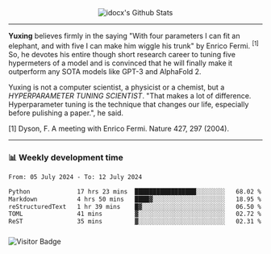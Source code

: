 <div align="center">
    <img align="center" src="https://github-readme-stats.vercel.app/api?username=idocx&show_icons=true&count_private=true&hide_border=true" alt="idocx's Github Stats"></img>
</div>

---

**Yuxing** believes firmly in the saying "With four parameters I can fit an elephant, and with five I can make him wiggle his trunk" by Enrico Fermi. <sup>[1]</sup> So, he devotes his entire though short research career to tuning five hypermeters of a model and is convinced that he will finally make it outperform any SOTA models like GPT-3 and AlphaFold 2.

Yuxing is not a computer scientist, a physicist or a chemist, but a *HYPERPARAMETER TUNING SCIENTIST*. "That makes a lot of difference. Hyperparameter tuning is the technique that changes our life, especially before pulishing a paper.", he said.

[1] Dyson, F. A meeting with Enrico Fermi. Nature 427, 297 (2004).


---

### 📊 Weekly development time
<!--START_SECTION:waka-->

```txt
From: 05 July 2024 - To: 12 July 2024

Python             17 hrs 23 mins  █████████████████░░░░░░░░   68.02 %
Markdown           4 hrs 50 mins   ████▓░░░░░░░░░░░░░░░░░░░░   18.95 %
reStructuredText   1 hr 39 mins    █▓░░░░░░░░░░░░░░░░░░░░░░░   06.50 %
TOML               41 mins         ▓░░░░░░░░░░░░░░░░░░░░░░░░   02.72 %
ReST               35 mins         ▓░░░░░░░░░░░░░░░░░░░░░░░░   02.31 %
```

<!--END_SECTION:waka-->

### 

![Visitor Badge](https://visitor-badge.laobi.icu/badge?page_id=idocx.idocx)